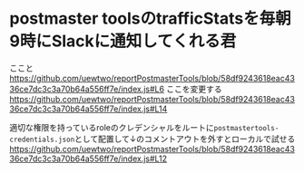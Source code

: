 # postmaster toolsのtrafficStatsを毎朝9時にSlackに通知してくれる君
ここと
https://github.com/uewtwo/reportPostmasterTools/blob/58df9243618eac4336ce7dc3c3a70b64a556ff7e/index.js#L6
ここを変更する
https://github.com/uewtwo/reportPostmasterTools/blob/58df9243618eac4336ce7dc3c3a70b64a556ff7e/index.js#L14

適切な権限を持っているroleのクレデンシャルをルートに`postmastertools-credentials.json`として配置して↓のコメントアウトを外すとローカルで試せる
https://github.com/uewtwo/reportPostmasterTools/blob/58df9243618eac4336ce7dc3c3a70b64a556ff7e/index.js#L12
